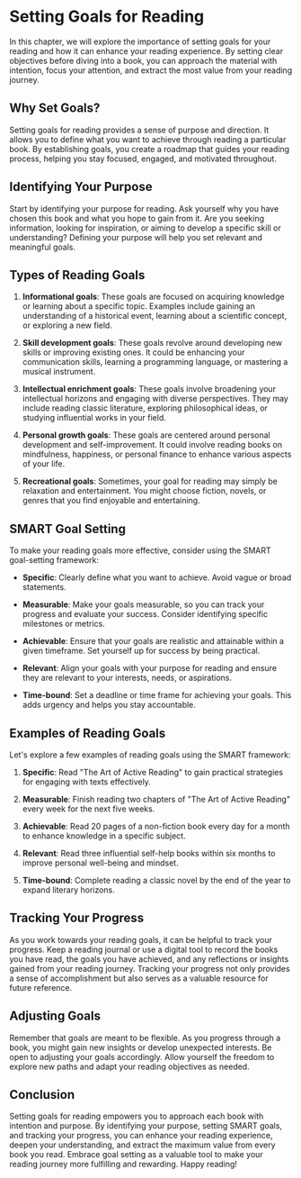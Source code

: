 Setting Goals for Reading
==================================

In this chapter, we will explore the importance of setting goals for your reading and how it can enhance your reading experience. By setting clear objectives before diving into a book, you can approach the material with intention, focus your attention, and extract the most value from your reading journey.

Why Set Goals?
--------------

Setting goals for reading provides a sense of purpose and direction. It allows you to define what you want to achieve through reading a particular book. By establishing goals, you create a roadmap that guides your reading process, helping you stay focused, engaged, and motivated throughout.

Identifying Your Purpose
------------------------

Start by identifying your purpose for reading. Ask yourself why you have chosen this book and what you hope to gain from it. Are you seeking information, looking for inspiration, or aiming to develop a specific skill or understanding? Defining your purpose will help you set relevant and meaningful goals.

Types of Reading Goals
----------------------

1. **Informational goals**: These goals are focused on acquiring knowledge or learning about a specific topic. Examples include gaining an understanding of a historical event, learning about a scientific concept, or exploring a new field.

2. **Skill development goals**: These goals revolve around developing new skills or improving existing ones. It could be enhancing your communication skills, learning a programming language, or mastering a musical instrument.

3. **Intellectual enrichment goals**: These goals involve broadening your intellectual horizons and engaging with diverse perspectives. They may include reading classic literature, exploring philosophical ideas, or studying influential works in your field.

4. **Personal growth goals**: These goals are centered around personal development and self-improvement. It could involve reading books on mindfulness, happiness, or personal finance to enhance various aspects of your life.

5. **Recreational goals**: Sometimes, your goal for reading may simply be relaxation and entertainment. You might choose fiction, novels, or genres that you find enjoyable and entertaining.

SMART Goal Setting
------------------

To make your reading goals more effective, consider using the SMART goal-setting framework:

* **Specific**: Clearly define what you want to achieve. Avoid vague or broad statements.

* **Measurable**: Make your goals measurable, so you can track your progress and evaluate your success. Consider identifying specific milestones or metrics.

* **Achievable**: Ensure that your goals are realistic and attainable within a given timeframe. Set yourself up for success by being practical.

* **Relevant**: Align your goals with your purpose for reading and ensure they are relevant to your interests, needs, or aspirations.

* **Time-bound**: Set a deadline or time frame for achieving your goals. This adds urgency and helps you stay accountable.

Examples of Reading Goals
-------------------------

Let's explore a few examples of reading goals using the SMART framework:

1. **Specific**: Read "The Art of Active Reading" to gain practical strategies for engaging with texts effectively.

2. **Measurable**: Finish reading two chapters of "The Art of Active Reading" every week for the next five weeks.

3. **Achievable**: Read 20 pages of a non-fiction book every day for a month to enhance knowledge in a specific subject.

4. **Relevant**: Read three influential self-help books within six months to improve personal well-being and mindset.

5. **Time-bound**: Complete reading a classic novel by the end of the year to expand literary horizons.

Tracking Your Progress
----------------------

As you work towards your reading goals, it can be helpful to track your progress. Keep a reading journal or use a digital tool to record the books you have read, the goals you have achieved, and any reflections or insights gained from your reading journey. Tracking your progress not only provides a sense of accomplishment but also serves as a valuable resource for future reference.

Adjusting Goals
---------------

Remember that goals are meant to be flexible. As you progress through a book, you might gain new insights or develop unexpected interests. Be open to adjusting your goals accordingly. Allow yourself the freedom to explore new paths and adapt your reading objectives as needed.

Conclusion
----------

Setting goals for reading empowers you to approach each book with intention and purpose. By identifying your purpose, setting SMART goals, and tracking your progress, you can enhance your reading experience, deepen your understanding, and extract the maximum value from every book you read. Embrace goal setting as a valuable tool to make your reading journey more fulfilling and rewarding. Happy reading!
